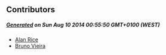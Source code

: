 ## Contributors
##### [Generated](https://github.com/jakeleboeuf/contributor) on Sun Aug 10 2014 00:55:50 GMT+0100 (WEST)
- [Alan Rice](https://github.com/alanrice)
- [Bruno Vieira](https://github.com/bmpvieira)
